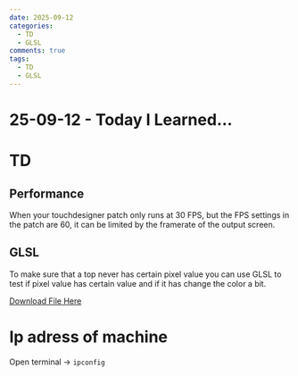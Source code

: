 ```yaml
---
date: 2025-09-12
categories:
  - TD
  - GLSL
comments: true
tags:
  - TD
  - GLSL
---
```


# 25-09-12 - Today I Learned...
# TD
## Performance
When your touchdesigner patch only runs at 30 FPS, but the FPS settings in the patch are 60, it can be limited by the framerate of the output screen. 

## GLSL
To make sure that a top never has certain pixel value you can use GLSL to test if pixel value has certain value and if it has change the color a bit.

[Download File Here](../../TD/files/ManipulatePixelColorIfImageContainsPixelColor.tox)

# Ip adress of machine
Open terminal -> `ipconfig`

